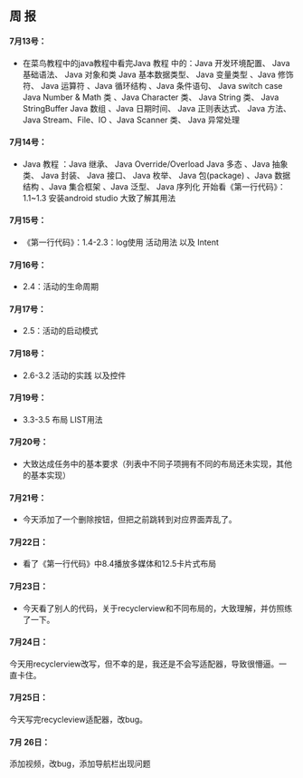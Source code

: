 ## 周  报  
#### 7月13号：
* 在菜鸟教程中的java教程中看完Java 教程 中的：Java 开发环境配置、 Java 基础语法、 Java 对象和类 Java 基本数据类型、 Java 变量类型 、Java 修饰符、 Java 运算符 、Java 循环结构 、Java 条件语句、 Java switch case Java Number & Math 类 、Java Character 类、 Java String 类、 Java StringBuffer Java 数组 、Java 日期时间、 Java 正则表达式、 Java 方法、 Java Stream、File、IO 、Java Scanner 类、 Java 异常处理  

#### 7月14号：
* Java 教程 ：Java 继承、 Java Override/Overload Java 多态 、Java 抽象类、 Java 封装、 Java 接口、 Java 枚举、 Java 包(package) 、Java 数据结构 、Java 集合框架 、Java 泛型、 Java 序列化 开始看《第一行代码》：1.1~1.3  安装android studio 大致了解其用法  

#### 7月15号：
* 《第一行代码》：1.4-2.3：log使用 活动用法 以及 Intent  

#### 7月16号：
* 2.4：活动的生命周期  

#### 7月17号：
* 2.5：活动的启动模式  

#### 7月18号：
* 2.6-3.2  活动的实践 以及控件  

#### 7月19号：
* 3.3-3.5  布局  LIST用法   
#### 7月20号：
* 大致达成任务中的基本要求（列表中不同子项拥有不同的布局还未实现，其他的基本实现） 
#### 7月21号： 
* 今天添加了一个删除按钮，但把之前跳转到对应界面弄乱了。
#### 7月22日：  
* 看了《第一行代码》中8.4播放多媒体和12.5卡片式布局
#### 7月23日：
* 今天看了别人的代码，关于recyclerview和不同布局的，大致理解，并仿照练了一下。  
#### 7月24日：   
今天用recyclerview改写，但不幸的是，我还是不会写适配器，导致很懵逼。一直卡住。
####  7月25日：  
今天写完recycleview适配器，改bug。

#### 7月 26日：

添加视频，改bug，添加导航栏出现问题
